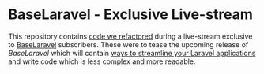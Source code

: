 # BaseLaravel - Exclusive Live-stream

This repository contains [code we refactored](https://github.com/jasonmccreary/exclusive-live-stream/commit/fdcaa58c3b0fb430119622543da42b66756bdfa4?diff=split) during a live-stream exclusive to [BaseLaravel](https://baselaravel.com) subscribers. These were to tease the upcoming release of _BaseLaravel_ which will contain [ways to streamline your Laravel applications](https://twitter.com/i/events/1252651218662457347) and write code which is less complex and more readable.
